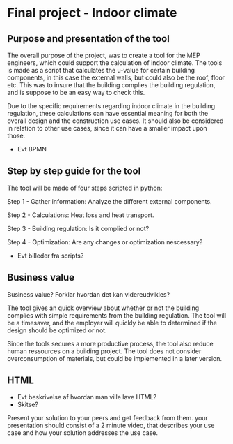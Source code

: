 
# Final project - Indoor climate 

## Purpose and presentation of the tool

The overall purpose of the project, was to create a tool for the MEP engineers, which could support the calculation of indoor climate. 
The tools is made as a script that calculates the u-value for certain building components, in this case the external walls, but could also be the roof, floor etc. This was to insure that the building complies the building regulation, and is suppose to be an easy way to check this. 

Due to the specific requirements regarding indoor climate in the building regulation, these calculations can have essential meaning for both the overall design and the construction use cases. It should also be considered in relation to other use cases, since it can have a smaller impact upon those.

- Evt BPMN

## Step by step guide for the tool

The tool will be made of four steps scripted in python:

Step 1 - Gather information: Analyze the different external components.

Step 2 - Calculations: Heat loss and heat transport.

Step 3 - Building regulation: Is it complied or not?

Step 4 - Optimization: Are any changes or optimization nescessary?

- Evt billeder fra scripts?

## Business value
Business value? Forklar hvordan det kan videreudvikles?


The tool gives an quick overview about whether or not the building complies with simple requirements from the building regulation. The tool will be a timesaver, and the employer will quickly be able to determined if the design should be optimized or not.

Since the tools secures a more productive process, the tool also reduce human ressources on a building project. The tool does not consider overconsumption of materials, but could be implemented in a later version.

## HTML
- Evt beskrivelse af hvordan man ville lave HTML?
- Skitse?


Present your solution to your peers and get feedback from them. your presentation should consist of a 2 minute video, that describes your use case and how your solution addresses the use case.
